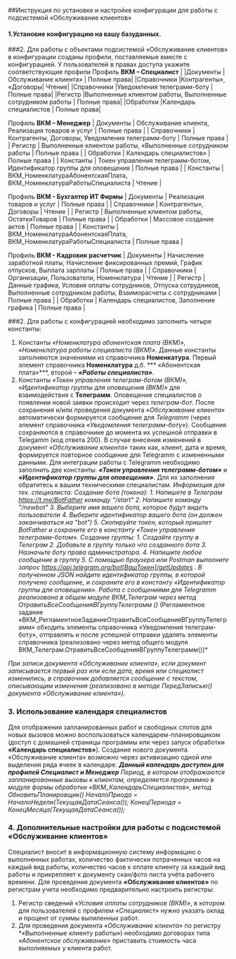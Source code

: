 ##Инструкция по установке и настройке конфигурации для работы с подсистемой «Обслуживание клиентов»

#### 1.Установие конфигурацию на вашу базуданных.
###2. Для работы с объектами подсистемой «Обслуживание клиентов» в конфигурации созданы профили, поставляемые вместе с конфигурацией.
У пользователей в правах доступа укажите соответствующие профили
Профиль **ВКМ – Специалист**
|
|Документы	| Обслуживание клиента» |	Полные права|
|Справочники	|Контрагенты», «Договоры| 	Чтение|
|Справочники	|Уведомления телеграмм-боту |	Полные права|
|Регистр	|Выполненные клиентом работы, Выполненные сотрудником работы |	Полные права|
|Обработки	|Календарь специалистов |	Полные права|

Профиль **ВКМ – Менеджер**
|	Документы	|	Обслуживание клиента, Реализация товаров и услуг	|	Полные права	|
|	Справочники	|	Контрагенты, Договоры, Уведомления телеграмм-боту	|	Полные права	|
|	Регистр	|	Выполненные клиентом работы, «Выполненные сотрудником работы	|	Полные права	|
|	Обработки	|	Календарь специалистов»	|	Полные права	|
|	Константы	|	Токен управления телеграмм-ботом, Идентификатор группы для оповещения	|	Полные права	|
|	Константы	|	ВКМ_НоменклатураАбонентскаяПлата, ВКМ_НоменклатураРаботыСпециалиста	|	Чтение	|

Профиль **ВКМ - Бухгалтер ИТ Фирмы**
|	Документы	|	Реализация товаров и услуг	|	Полные права	|
|	Справочники	|	Контрагенты», Договоры	|	Чтение	|
|	Регистр	|	Выполненные клиентом работы, ОстаткиТоваров	|	Полные права	|
|	Обработки	|	Массовое создание актов	|	Полные права	|
|	Константы	|	ВКМ_НоменклатураАбонентскаяПлата, ВКМ_НоменклатураРаботыСпециалиста	|	Полные права	|

Профиль **ВКМ - Кадровик расчетчик**
|	Документы	|	Начисление заработной платы, Начисление фиксированных премий, График отпусков, Выплата зарплаты	|	Полные права	|
|	Справочники	|	Организации, Пользователи, Номенклатура	|	Чтение	|
|	Регистр	|	Данные графика, Условия оплаты сотрудников, Отпуска сотрудников, Выполненные сотрудником работы, Взаиморасчеты с сотрудниками	|	Полные права	|
|	Обработки	|	Календарь специалистов, Заполнение графика	|	Полные права	|

###2. Для работы с конфигурацией необходимо заполнить четыре константы:
1. Константы  *«Номенклатура абонентская плата (ВКМ)», «Номенклатура работы специалиста (ВКМ)»*. Данные константы заполняются значениями из справочника **Номенкатура**. Первый элемент  справочника **Номенклатура** д.б. *** «Абонентская плата»***, второй – ***«Работы специалиста»***.
2. Константы *«Токен управления телеграм-ботом (ВКМ)», «Идентификатор группы для оповещения (ВКМ)»* для  взаимодействия с **Телеграмм**.
Оповещение специалистов о появлении новой заявки происходит через *телеграм-бот*.
После сохранения и/или проведения  документа *«Обслуживание клиента»* автоматически формируется сообщение для *Telegramm* (через элемент справочника *«Уведомления телеграмм-боту»*). Сообщения сохраняются в справочнике до момента их успешной отправки в Telegamm (код ответа 200). В случае внесения изменений в документ *«Обслуживание клиента»* таких как, клиент, дата и время, формируется повторное сообщение для Telegramm с измененными данными.
Для интеграции работы  с Telegramm необходимо заполнить две константы:
***«Токен управления телеграмм-ботом»*** и ***«Идентификатор группы для оповещения»***. Для их заполнения обратитесь к вашим техническими специалистам.
*Информация для тех. специалиста:* 
*Создание бота (токена): 1. Напишете в Телеграм https://t.me/BotFather команду "/start" 2. Напишите команду "/newbot" 3. Выберите имя вашего бота, которое будут видеть пользователи 4. Выберите идентификатор вашего бота (он должен заканчиваться на "bot") 5. Скопируйте токен, который пришлет BotFather и сохраните его в константу «Токен управления телеграмм-ботом».*
*Создание группы: 1. Создайте группу в Телеграм 2. Добавьте в группу только что созданного бота 3. Назначьте боту права администратора. 4. Напишите любое сообщение в группу 5. С помощью браузера или Postman выполните запрос https://api.telegram.org/bot[ВашТокен]/getUpdates . В полученном JSON найдите идентификатор группы, в которой получено сообщение, и сохраните его в константу «Идентификатор группы для оповещения».*
*Работа с сообщениями для Telegramm реализована в общем модуле ВКМ_Телеграм через метод ОтравитьВсеСообщенияВГруппуТелеграмм ()*
(Регламентное задание «ВКМ_РегламентноеЗаданиеОтравитьВсеСообщенияВГруппуТелеграмм» обходить элементы справочника «Уведомления телеграм-боту», отправлять и после успешной отправки удалять элементы справочника (реализовано через метод общего модуля ВКМ_Телеграм.ОтравитьВсеСообщенияВГруппуТелеграмм())*

*При записи документа «Обслуживание клиента», если документ записывается первый раз или если дата, время или специалист изменились, в справочник добавляется сообщение с текстом, описывающим изменения (реализовано в методе ПередЗаписью() документа «Обслуживание клиента»).*

### 3. Использование календаря специалистов
Для отображения запланированных работ и свободных слотов для новых вызовов можно воспользоваться календарем-планировщиком (доступ с домашней страницы программы или через запуск обработки **«Календарь специалистов»**). 
Создание нового документа «Обслуживание клиента» возможно через активизацию одной или выделения ряда ячеек в календаре. 
***Данный календарь доступен для профилей Специалист и Менеджер***
*Период, в котором отображаются запланированные вызовы к клиентам, определяется программно в модуле формы обработки «ВКМ_КалендарьСпециалистов», метод ОбновитьПланировщик()*
	*НачалоПриода = НачалоНедели(ТекущаяДатаСеанса());*
	*КонецПериода = КонецМесяца(ТекущаяДатаСеанса());*

### 4. Дополнительные настройки  для работы с подсистемой «Обслуживание клиентов»
Специалист вносит в информационную систему информацию о выполненных работах, количество фактически потраченных часов на каждый вид работы, количество часов к оплате клиенту за каждый вид работы и прикрепляет к документу скан/фото листа учёта рабочего времени.
Для  проведения документа **«Обслуживание клиентов»** по регистрам учета необходимо предварительно  настроить регистры:
1. Регистр сведений *«Условия оплаты сотрудников (ВКМ)»*, в котором для пользователей с профилем *«Специалист»* нужно указать оклад и процент от суммы выпиленных  работ.
2. Для проведения документа *«Обслуживание клиента»* по регистру *«Выполненные клиенту работы») необходимо договорах типа  *«Абонентское обслуживание»* приставить стоимость часа выполняемых  у клиента работ.
